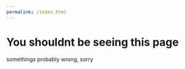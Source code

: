 ```yaml
---
permalink: /index.html
---
```


# You shouldnt be seeing this page

somethings probably wrong, sorry